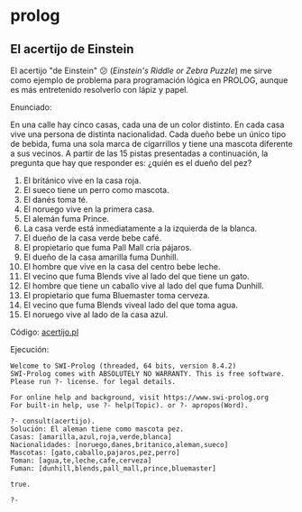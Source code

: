 # prolog

## El acertijo de Einstein

El acertijo "de Einstein" 😕 (_Einstein's Riddle or Zebra Puzzle_) me sirve como ejemplo de problema para programación lógica en PROLOG, aunque es más entretenido resolverlo con lápiz y papel.

Enunciado:

En una calle hay cinco casas, cada una de un color distinto. En cada casa vive una persona de distinta nacionalidad. Cada dueño bebe un único tipo de bebida, fuma una sola marca de cigarrillos y tiene una mascota diferente a sus vecinos. A partir de las 15 pistas presentadas a continuación, la pregunta que hay que responder es: ¿quién es el dueño del pez?

1. El británico vive en la casa roja.
1. El sueco tiene un perro como mascota.
1. El danés toma té.
1. El noruego vive en la primera casa.
1. El alemán fuma Prince.
1. La casa verde está inmediatamente a la izquierda de la blanca.
1. El dueño de la casa verde bebe café.
1. El propietario que fuma Pall Mall cría pájaros.
1. El dueño de la casa amarilla fuma Dunhill.
1. El hombre que vive en la casa del centro bebe leche.
1. El vecino que fuma Blends vive al lado del que tiene un gato.
1. El hombre que tiene un caballo vive al lado del que fuma Dunhill.
1. El propietario que fuma Bluemaster toma cerveza.
1. El vecino que fuma Blends viveal lado del que toma agua.
1. El noruego vive al lado de la casa azul.

Código: [acertijo.pl](./acertijo.pl)

Ejecución:

```
Welcome to SWI-Prolog (threaded, 64 bits, version 8.4.2)
SWI-Prolog comes with ABSOLUTELY NO WARRANTY. This is free software.
Please run ?- license. for legal details.

For online help and background, visit https://www.swi-prolog.org
For built-in help, use ?- help(Topic). or ?- apropos(Word).

?- consult(acertijo).
Solución: El aleman tiene como mascota pez.
Casas: [amarilla,azul,roja,verde,blanca]
Nacionalidades: [noruego,danes,britanico,aleman,sueco]
Mascotas: [gato,caballo,pajaros,pez,perro]
Toman: [agua,te,leche,cafe,cerveza]
Fuman: [dunhill,blends,pall_mall,prince,bluemaster]

true.

?-
```
